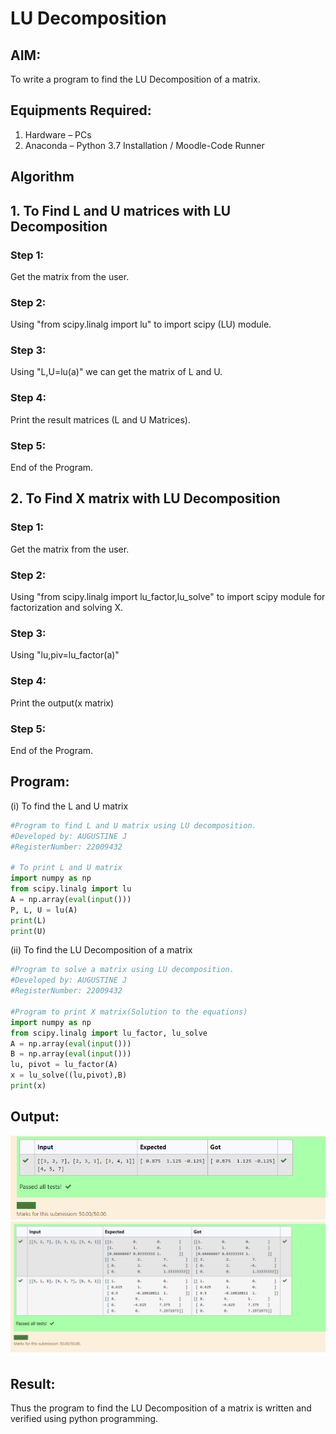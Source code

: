 # LU Decomposition 

## AIM:
To write a program to find the LU Decomposition of a matrix.

## Equipments Required:
1. Hardware – PCs
2. Anaconda – Python 3.7 Installation / Moodle-Code Runner

## Algorithm
## 1. To Find L and U matrices with LU Decomposition
### Step 1:
Get the matrix from the user.

### Step 2:
Using "from scipy.linalg import lu" to import scipy (LU) module.

### Step 3:
Using "L,U=lu(a)" we can get the matrix of L and U.

### Step 4:
Print the result matrices (L and U Matrices).

### Step 5:
End of the Program.

## 2. To Find X matrix with LU Decomposition

### Step 1:
Get the matrix from the user.

### Step 2:
Using "from scipy.linalg import lu_factor,lu_solve" to import scipy module for factorization and solving X.

### Step 3:
Using "lu,piv=lu_factor(a)"

### Step 4:
Print the output(x matrix)

### Step 5:
End of the Program.
## Program:
(i) To find the L and U matrix
```python
#Program to find L and U matrix using LU decomposition.
#Developed by: AUGUSTINE J
#RegisterNumber: 22009432

# To print L and U matrix
import numpy as np
from scipy.linalg import lu
A = np.array(eval(input()))
P, L, U = lu(A)
print(L)
print(U)
```
(ii) To find the LU Decomposition of a matrix
```python
#Program to solve a matrix using LU decomposition.
#Developed by: AUGUSTINE J
#RegisterNumber: 22009432

#Program to print X matrix(Solution to the equations)
import numpy as np
from scipy.linalg import lu_factor, lu_solve
A = np.array(eval(input()))
B = np.array(eval(input()))
lu, pivot = lu_factor(A)
x = lu_solve((lu,pivot),B)
print(x)
```

## Output:
![lu decomposition](LLLL.png)
![OUTPUT](PPPPP.png)

## Result:
Thus the program to find the LU Decomposition of a matrix is written and verified using python programming.

